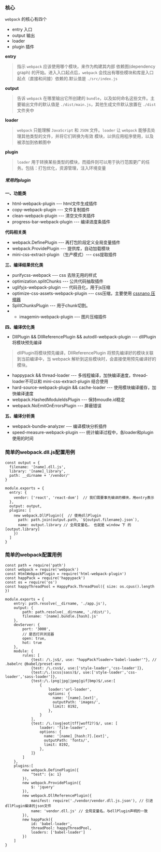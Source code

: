 ### 核心

`webpack` 的核心有四个
- entry 入口
- output 输出
- loader 
- plugin 插件

**entry**
> 指示 `webpack` 应该使用哪个模块，来作为构建其内部 依赖图(dependency graph) 的开始。进入入口起点后，`webpack` 会找出有哪些模块和库是入口起点（直接和间接）依赖的.默认值是 `./src/index.js`

**output**
> 告诉 `webpack` 在哪里输出它所创建的 `bundle`，以及如何命名这些文件。主要输出文件的默认值是 `./dist/main.js`，其他生成文件默认放置在 `./dist` 文件夹中

**loader**
> `webpack` 只能理解 `JavaScript` 和 `JSON` 文件。`loader` 让 `webpack` 能够去处理其他类型的文件，并将它们转换为有效 模块，以供应用程序使用，以及被添加到依赖图中

**plugin**
> `loader` 用于转换某些类型的模块，而插件则可以用于执行范围更广的任务。包括：打包优化，资源管理，注入环境变量

##### 常用的plugin
**一、功能类**

- html-webpack-plugin --- html文件生成插件
- copy-webpack-plugin --- 文件复制插件
- clean-webpack-plugin --- 清空文件夹插件
- progress-bar-webpack-plugin --- 编译进度条插件

**代码相关类**

- webpack.DefinePlugin --- 再打包阶段定义全局变量插件
- webpack.ProvidePlugin --- 提供库，自动加载模块
- mini-css-extract-plugin （生产模式）--- css提取插件

**三、编译结果优化类**

- purifycss-webpack --- css 去除无用的样式
- optimization.splitChunks --- 公共代码抽取插件
- uglifyjs-webpack-plugin --- 代码丑化，用于js压缩
- optimize-css-assets-webpack-plugin --- css压缩，主要使用 [cssnano 压缩器]( https://github.com/cssnano/cssnano)
- SplitChunksPlugin --- 用于chunk切割。
- - imagemin-webpack-plugin --- 图片压缩插件

**四、编译优化类**

- DllPlugin && DllReferencePlugin && autodll-webpack-plugin --- dllPlugin将模块预先编译
> dllPlugin将模块预先编译，DllReferencePlugin 将预先编译好的模块关联到当前编译中，当 webpack 解析到这些模块时，会直接使用预先编译好的模块。

- happypack && thread-loader --- 多线程编译，加快编译速度，thread-loader不可以和 mini-css-extract-plugin 结合使用
- hard-source-webpack-plugin && cache-loader --- 使用模块编译缓存，加快编译速度
- webpack.HashedModuleldsPlugin --- 保持moudle.id稳定
- webpack.NoEmitOnErrorsPlugin --- 屏蔽错误

**五、编译分析类**

- webpack-bundle-analyzer --- 编译模块分析插件
- speed-measure-webpack-plugin --- 统计编译过程中，各loader和plugin使用的时间



### 简单的webpack.dll.js配置用例

	const output = {
	  filename: '[name].dll.js',
	  library: '[name]_library',
	  path: __dirname + '/vendor/'
	}
	
	module.exports = {
	  entry: {
	    vendor: ['react', 'react-dom']  // 我们需要事先编译的模块，用entry表示
	  },
	  output: output,
	  plugins: [
	    new webpack.DllPlugin({  // 使用dllPlugin
	      path: path.join(output.path, `${output.filename}.json`),
	      name: output.library // 全局变量名， 也就是 window 下 的 [output.library]
	    })
	  ]
	}

### 简单的webpack配置用例


	const path = require('path')
	const webpack = require('webpack')
	const HtmlWebpackPlugin = require('html-webpack-plugin')
	const happPack = require('happypack')
	const os = require('os')
	const happyThreadPool = HappyPack.ThreadPool({ size: os.cpus().length })
	
	module.exports = {
		entry: path.resolve(__dirname, './app.js'),
		output: {
			path: path.resolve(__dirname, './dist/'),
			filename: '[name].bundle.[hash].js'
		},
		devServer: {
			port: '3000',
			// 是否打开浏览器
			open: true,
			hot: true
		},
		module: {
			rules: [
				{test: /\.js$/, use: "happPack?loader='babel-loader'"}, // .babelrc @babel/preset-env
				{test: /\.css$/, use:['style-loader','css-loader']},
				{test:/\.(scss|sass)$/, use:['style-loader','css-loader','sass-loader']},
				{test:/\.(png|jpg|jpeg|gif|bmp)$/,use:[
					{
						loader:'url-loader',
						options: {
				          name: '[name].[ext]',
				          outputPath: 'images/',
				          limit: 8192,
				        },
					}
				],
				{test: /\.(svg|eot|tff|woff2?)$/, use: [
					loader: 'file-loader',
					options: {
			          name: '[name]_[hash:7].[ext]',
			          outputPath: 'fonts/',
			          limit: 8192,
			        },
				]}
			]
		},
		plugins:[
			new webpack.DefinePlugin({
				"test": {a: 1}
			}),
			new webpack.ProvidePlugin({
				$: 'jquery'
			}),
			new webpack.DllReferencePlugin({
				manifest: require('./vendor/vendor.dll.js.json'), // 引进dllPlugin编译的json文件
      			name: 'vendor.dll.js' // 全局变量名，与dllPlugin声明的一致
			}),
			new happPack({
				id: 'babel-loader',
			    threadPool: happyThreadPool,
			    loaders: ['babel-loader']
			})
		]
	}
